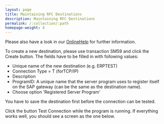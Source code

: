 ```yaml
---
layout: page
title: Maintaining RFC Destinations
description: Maintaining RFC Destinations
permalink: /:collection/:path
homepage-weight: 4
---
```


Please also have a look in our [OnlineHelp](https://help.theobald-software.com/en/) for further information.

To create a new destination, please use transaction SM59 and click the Create button. The fields have to be filled in with following values:

- Unique name of the new destination (e.g. ERPTEST)
- Connection Type = T (forTCP/IP)
- Description
- ProgramID: A unique name that the server program uses to register itself on the SAP gateway (can be the same as the destination name).
- Choose option 'Registered Server Program'

You have to save the destination first before the connection can be tested.

Click the button Test Connection while the program is running. If everything works well, you should see a screen as the one below.